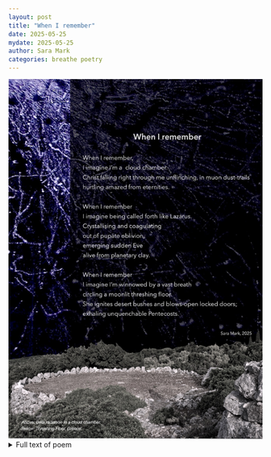 ```yaml
---
layout: post
title: "When I remember"
date: 2025-05-25
mydate: 2025-05-25
author: Sara Mark
categories: breathe poetry
---
```


<img src="/assets/s-mark-pentecost-2025.jpg" alt="A poem written over two photographs. At the top, beta radiation trails in a cloud chamber are shown in purple. At the bottom, an old threshing-floor in Greece surrounded by shrubs and trees. The full poem text is given below.">
<details><summary>Full text of poem</summary>
<h2>When I remember</h2>
When I remember,<br>
I imagine I'm a  cloud chamber.<br>
Christ falling right through me unflinching, in muon dust-trails<br>
hurtling amazed from eternities.<br><br>

When I remember<br>
I imagine being called forth like Lazarus.<br>
Crystallising and coagulating<br>
out of pupate oblivion,<br>
emerging sudden Eve<br>
alive from planetary clay.<br><br>

When I remember<br>
I imagine I'm winnowed by a vast breath<br>
circling a moonlit threshing floor.<br>
She ignites desert bushes and blows-open locked doors;<br>
exhaling unquenchable Pentecosts.<br><br>

Sara Mark, 2025
</details>